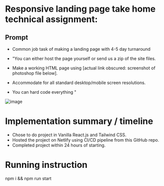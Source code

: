 # Responsive landing page take home technical assignment:

## Prompt
* Common job task of making a landing page with 4-5 day turnaround

* "You can either host the page yourself or send us a zip of the site files.
* Make a working HTML page using [actual link obscured: screenshot of photoshop file below]. 
* Accommodate for all standard desktop/mobile screen resolutions.
* You can hard code everything
"

![image](https://user-images.githubusercontent.com/20344260/231282551-eefe6299-c3b0-404e-b11f-f1ee8005df78.png)

# Implementation summary / timeline
* Chose to do project in Vanilla React.js and Tailwind CSS. 
* Hosted the project on Netlify using CI/CD pipeline from this GitHub repo. 
* Completed project within 24 hours of starting.

# Running instruction

npm i && npm run start
